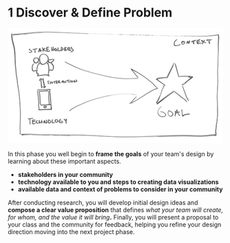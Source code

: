 # 1 Discover & Define Problem

![](../../.gitbook/assets/phase1.png)

In this phase you well begin to **frame the goals** of your team's design by learning about these important aspects.

* **stakeholders in your community**
* **technology available to you and steps to creating data visualizations**
* **available data and context of problems to consider in your community**

After conducting research, you will develop initial design ideas and **compose a clear value proposition** that defines _what your team will create, for whom, and the value it will bring_**.** Finally, you will present a proposal to your class and the community for feedback, helping you refine your design direction moving into the next project phase.

